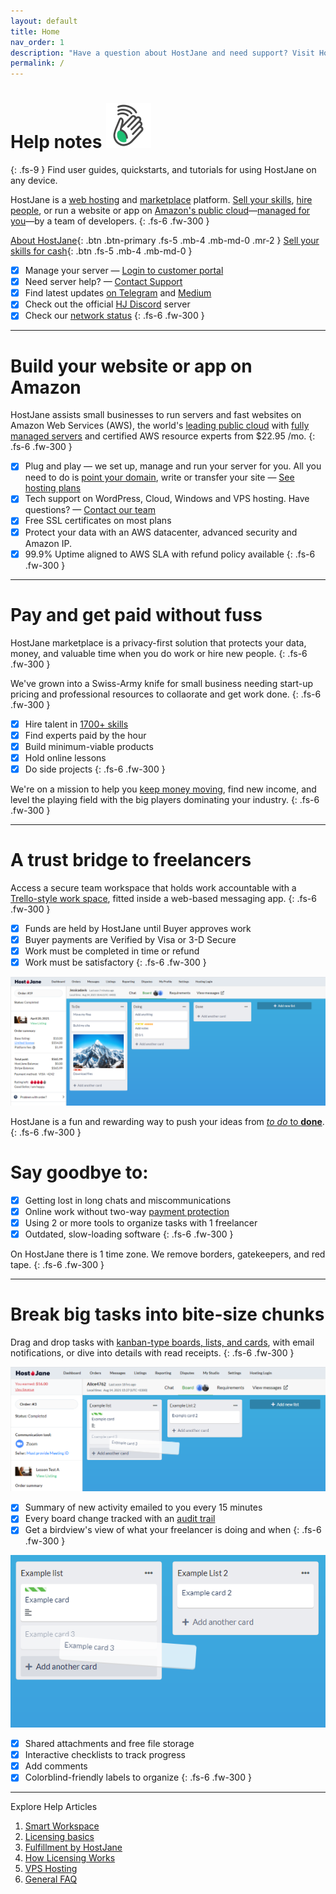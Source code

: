 ```yaml
---
layout: default
title: Home
nav_order: 1
description: "Have a question about HostJane and need support? Visit HostJane's customer service center to get the fast help you need."
permalink: /
---
```


# Help notes ![](/assets/wave.svg)
{: .fs-9 }
<span class="yellow">Find user guides, quickstarts, and tutorials for using HostJane on any device.</span>

HostJane is a [web hosting](https://cloud.hostjane.com) and [marketplace](https://www.hostjane.com/marketplace) platform. [Sell your skills](https://wwww.hostjane.com/sell), [hire people](https://www.hostjane.com/marketplace/skills), or run a website or app on [Amazon's public cloud](https://aws.amazon.com/)—[managed for you](https://cloud.hostjane.com/wordpress/)—by a team of developers.
{: .fs-6 .fw-300 }

[About HostJane](https://www.hostjane.com/about/){: .btn .btn-primary .fs-5 .mb-4 .mb-md-0 .mr-2 } [Sell your skills for cash](https://www.hostjane.com/sell){: .btn .fs-5 .mb-4 .mb-md-0 }

- [x] Manage your server — [Login to customer portal](https://cloud.hostjane.com/hosting/login)
- [x] Need server help? — [Contact Support](https://www.hostjane.com/marketplace/contact)
- [x] Find latest updates [on Telegram](https://t.me/hostjanecom) and [Medium](https://medium.com/better-work)
- [x] Check out the official [HJ Discord](https://discord.gg/5rS6Tvd) server
- [x] Check our [network status](https://www.hostjane.com/status)
{: .fs-6 .fw-300 }

---

# Build your website or app on Amazon

<span class="green">HostJane assists small businesses to run servers and fast websites on Amazon Web Services (AWS), the world's [leading public cloud](https://aws.amazon.com) with [fully managed servers](https://cloud.hostjane.com) and certified AWS resource experts from $22.95 /mo.</span>
{: .fs-6 .fw-300 }

- [x] Plug and play — we set up, manage and run your server for you. All you need to do is [point your domain](/point-your-domain/), write or transfer your site — [See hosting plans](https://cloud.hostjane.com)
- [x] Tech support on WordPress, Cloud, Windows and VPS hosting. Have questions? — [Contact our team](https://www.hostjane.com/marketplace/contact)
- [x] Free SSL certificates on most plans
- [x] Protect your data with an AWS datacenter, advanced security and Amazon IP.
- [x] 99.9% Uptime aligned to AWS SLA with refund policy available
{: .fs-6 .fw-300 }

---

# Pay and get paid without fuss

<span class="blue">HostJane marketplace is a privacy-first solution that protects your data, money, and valuable time when you do work or hire new people.</span>
{: .fs-6 .fw-300 }

We've grown into a Swiss-Army knife for small business needing start-up pricing and professional resources to collaorate and get work done.
{: .fs-6 .fw-300 }

- [x] Hire talent in [1700+ skills](https://www.hostjane.com/marketplace/skills)
- [x] Find experts paid by the hour
- [x] Build minimum-viable products
- [x] Hold online lessons
- [x] Do side projects
{: .fs-6 .fw-300 }

<span class="yellow">We're on a mission to help you [keep money moving](https://www.hostjane.com/about), find new income, and level the playing field with the big players dominating your industry.</span>
{: .fs-6 .fw-300 }

---

# A trust bridge to freelancers

<span class="red">Access a secure team workspace that holds work accountable with a [Trello-style work space](/buyers/hostjane-workspace/), fitted inside a web-based messaging app.</span>
{: .fs-6 .fw-300 }

- [x] Funds are held by HostJane until Buyer approves work
- [x] Buyer payments are Verified by Visa or 3-D Secure
- [x] Work must be completed in time or refund
- [x] Work must be satisfactory
{: .fs-6 .fw-300 }

![](/assets/board-view.png)

<span class="purple">HostJane is a fun and rewarding way to push your ideas from [*to do* to **done**](/buyers/hostjane-roadmap/).</span>
{: .fs-6 .fw-300 }

# Say goodbye to:

- [x] Getting lost in long chats and miscommunications
- [x] Online work without two-way [payment protection](/getting-started/#payment-protection-guarantee)
- [x] Using 2 or more tools to organize tasks with 1 freelancer
- [x] Outdated, slow-loading software
{: .fs-6 .fw-300 }

<span class="blue">On HostJane there is 1 time zone. We remove borders, gatekeepers, and red tape.</span>
{: .fs-6 .fw-300 }

--- 

# Break big tasks into bite-size chunks

<span class="green">Drag and drop tasks with [kanban-type boards, lists, and cards](/buyers/hostjane-workspace/), with email notifications, or dive into details with read receipts.</span>
{: .fs-6 .fw-300 }

![](/assets/example-board.png)

- [x] Summary of new activity emailed to you every 15 minutes
- [x] Every board change tracked with an [audit trail](getting-started/what-are-boards/#board-activity)
- [x] Get a birdview's view of what your freelancer is doing and when
{: .fs-6 .fw-300 }

![](/assets/example-lists.png)

- [x] Shared attachments and free file storage
- [x] Interactive checklists to track progress
- [x] Add comments
- [x] Colorblind-friendly labels to organize
{: .fs-6 .fw-300 }

---

<span class="green">Explore Help Articles</span>

1. [Smart Workspace](/buyers/hostjane-workspace/)
2. [Licensing basics](/buyers/licensing/)
3. [Fulfillment by HostJane](/getting-started/fullfilment-by-hostjane/)
4. [How Licensing Works](/how-licensing-works)
5. [VPS Hosting](/vps-hosting)
6. [General FAQ](/about)